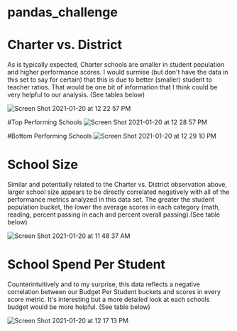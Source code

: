 # pandas_challenge

# Charter vs. District
As is typically expected, Charter schools are smaller in student population and higher performance scores. I would surmise (but don't have the data in this set to say for certain) that this is due to better (smaller) student to teacher ratios. That would be one bit of information that I think could be very helpful to our analysis. (See tables below)

![Screen Shot 2021-01-20 at 12 22 57 PM](https://user-images.githubusercontent.com/75045133/105230687-97439c80-5b1a-11eb-8f7e-988cc96621a8.png)

#Top Performing Schools
![Screen Shot 2021-01-20 at 12 28 57 PM](https://user-images.githubusercontent.com/75045133/105232810-c60f4200-5b1d-11eb-86ea-9da7d9b0edcc.png)

#Bottom Performing Schools
![Screen Shot 2021-01-20 at 12 29 10 PM](https://user-images.githubusercontent.com/75045133/105232877-e7702e00-5b1d-11eb-8b77-dcf846c5a905.png)

# School Size
Similar and potentially related to the Charter vs. District observation above, larger school size appears to be directly correlated negatively with all of the performance metrics analyzed in this data set. The greater the student population bucket, the lower the average scores in each category (math, reading, percent passing in each and percent overall passing).(See table below)

![Screen Shot 2021-01-20 at 11 48 37 AM](https://user-images.githubusercontent.com/75045133/105230262-efc66a00-5b19-11eb-85a5-8a6e4c19d342.png)

# School Spend Per Student
Counterintuitively and to my surprise, this data reflects a negative correlation between our Budget Per Student buckets and scores in every score metric. It's interesting but a more detailed look at each schools budget would be more helpful. (See table below) 

![Screen Shot 2021-01-20 at 12 17 13 PM](https://user-images.githubusercontent.com/75045133/105229973-92cab400-5b19-11eb-9726-6f98c103fe47.png)
